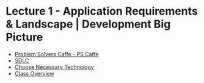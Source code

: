 # Lecture 1 - Application Requirements & Landscape | Development Big Picture

- [Problem Solvers Caffe - PS Caffe](ps-caffe/README.md)
- [SDLC](sdlc/README.md)
- [Choose Necessary Technology](technology/README.md)
- [Class Overview](../../class-overview/Lecture-01/README.md)
